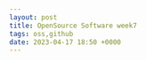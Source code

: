```yaml
---
layout: post
title: OpenSource Software week7
tags: oss,github
date: 2023-04-17 18:50 +0000
---
```


